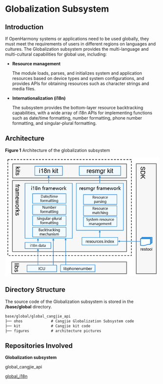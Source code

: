 # Globalization Subsystem<a name="ZH-CN_TOPIC_0000001115837954"></a>

## Introduction<a name="section11660541593"></a>

If OpenHarmony systems or applications need to be used globally, they must meet the requirements of users in different regions on languages and cultures. The Globalization subsystem provides the multi-language and multi-cultural capabilities for global use, including:

-   **Resource management**

    The module loads, parses, and initializes system and application resources based on device types and system configurations, and provides APIs for obtaining resources such as character strings and media files.

-   **Internationalization (i18n)**

    The subsystem provides the bottom-layer resource backtracking capabilities, with a wide array of i18n APIs for implementing functions such as date/time formatting, number formatting, phone number formatting, and singular-plural formatting.


## Architecture<a name="section1558604311012"></a>

**Figure 1** Architecture of the globalization subsystem<a name="fig87184592416"></a> 


![](figures/en_architecture-of-the-globalization-subsystem.png "architecture-of-the-globalization-subsystem")

## Directory Structure<a name="section161941989596"></a>

The source code of the Globalization subsystem is stored in the **/base/global** directory.

```
base/global/global_cangjie_api
├── ohos             # Cangjie Globalization Subsystem code
├── kit              # Cangjie kit code
├── figures          # architecture pictures
```

## Repositories Involved<a name="section1371113476307"></a>

**Globalization subsystem**

global_cangjie_api

[global\_i18n](https://gitee.com/openharmony/global_i18n)
